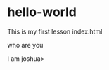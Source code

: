 # hello-world
This is my first lesson
index.html
<!DOCTYPE html>
<head>
<title>Hello, World </title>
</head>
<body>
<p>who are you<em></em></p>
<p>I am joshua> <b></b></>
</bod>
</html>
